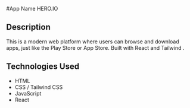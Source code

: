 #App Name
HERO.IO

## Description
This is a modern web platform where users can browse and download apps, just like the Play Store or App Store. Built with React and Tailwind .

## Technologies Used
- HTML
- CSS / Tailwind CSS
- JavaScript
- React